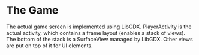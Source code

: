 # The Game

The actual game screen is implemented using LibGDX. PlayerActivity is the actual activity, which
contains a frame layout (enables a stack of views). The bottom of the stack is a SurfaceView managed
by LibGDX. Other views are put on top of it for UI elements.
